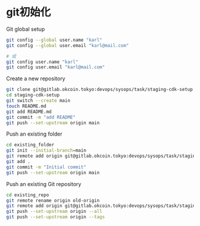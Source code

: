 # git初始化

Git global setup

```bash
git config --global user.name "karl"
git config --global user.email "karl@mail.com"

# 或
git config user.name "karl"
git config user.email "karl@mail.com"
```

Create a new repository

```bash
git clone git@gitlab.okcoin.tokyo:devops/sysops/task/staging-cdk-setup.git
cd staging-cdk-setup
git switch --create main
touch README.md
git add README.md
git commit -m "add README"
git push --set-upstream origin main
```

Push an existing folder

```bash
cd existing_folder
git init --initial-branch=main
git remote add origin git@gitlab.okcoin.tokyo:devops/sysops/task/staging-cdk-setup.git
git add .
git commit -m "Initial commit"
git push --set-upstream origin main
```

Push an existing Git repository

```bash
cd existing_repo
git remote rename origin old-origin
git remote add origin git@gitlab.okcoin.tokyo:devops/sysops/task/staging-cdk-setup.git
git push --set-upstream origin --all
git push --set-upstream origin --tags
```

